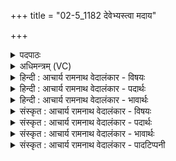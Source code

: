 +++
title = "02-5_1182 देवेभ्यस्त्वा मदाय"

+++
<details><summary>पदपाठः</summary>

देवे꣡भ्यः꣢꣯। त्वा꣣। म꣡दा꣢꣯य। कम्। सृ꣣जान꣢म्। अ꣡ति꣢꣯। मे꣣ष्यः꣢꣯। सम्। गो꣡भिः꣢꣯। वा꣣सयामसि। ११८२।
</details>

<details><summary>अधिमन्त्रम् (VC)</summary>

- पवमानः सोमः
- असितः काश्यपो देवलो वा
- गायत्री
- षड्जः
</details>

<details><summary>हिन्दी : आचार्य रामनाथ वेदालंकार - विषयः</summary>

अब जगदीश्वर को सम्बोधन करते हैं।
</details>

<details><summary>हिन्दी : आचार्य रामनाथ वेदालंकार - पदार्थः</summary>

पदार्थान्वयभाषाः -  हे सोम अर्थात् जगत्स्रष्टा परमेश्वर! (मेष्यः)सींचनेवाली आनन्द-धाराएँ(अति सृजानम्)छोड़ते हुए, (कम्)सुखस्वरूप(त्वा)तुझे(देवेभ्यः)आत्मा,मन बुद्धि आदि के(मदाय)हर्ष के लिए हम(गोभिः)स्तुति-वाणियों से(संवासयामसि)संछादित करते हैं ॥५॥
</details>

<details><summary>हिन्दी : आचार्य रामनाथ वेदालंकार - भावार्थः</summary>

भावार्थभाषाः -  जगत्पति परमेश्वर उपासकों को आनन्द की धाराओं से सींचता हुआ और उनके आत्मा,मन,बुद्धि आदियों को तृप्त करता हुआ उनका उपकार करता है ॥५॥
</details>

<details><summary>संस्कृत : आचार्य रामनाथ वेदालंकार - विषयः</summary>

अथ जगदीश्वरः सम्बोध्यते।
</details>

<details><summary>संस्कृत : आचार्य रामनाथ वेदालंकार - पदार्थः</summary>

पदार्थान्वयभाषाः -  हे सोम जगत्स्रष्टः परमेश्वर! (मेष्यः)मेषीः सेक्त्रीः आनन्दधाराः।[मिषु सेचने,भ्वादिः। अत्र वा छन्दसि सर्वे विधयो भवन्तीति पूर्वसवर्णदीर्घविकल्पनाद् यणि रूपम्।] (अति सृजानम्)विसृजन्तम्, (कम्)सुखस्वरूपम्(त्वा)त्वाम्(देवेभ्यः)आत्ममनोबुद्ध्यादिभ्यः।[षष्ठ्यर्थे चतुर्थी।] (मदाय)हर्षाय,वयम्(गोभिः)स्तुतिवाग्भिः(सं वासयामसि)सञ्छादयामः।[वस आच्छादने,णिजन्तः,इदन्तो मसि]॥५॥
</details>

<details><summary>संस्कृत : आचार्य रामनाथ वेदालंकार - भावार्थः</summary>

भावार्थभाषाः -  जगत्पतिः परमेश्वर उपासकानानन्दधाराभिः सिञ्चंस्तेषामात्ममनोबुद्ध्यादीनि च तर्पयंस्तानुपकरोति ॥५॥
</details>

<details><summary>संस्कृत : आचार्य रामनाथ वेदालंकार - पादटिप्पनी</summary>

टिप्पणी:   १.ऋ० ९।८।५।
</details>